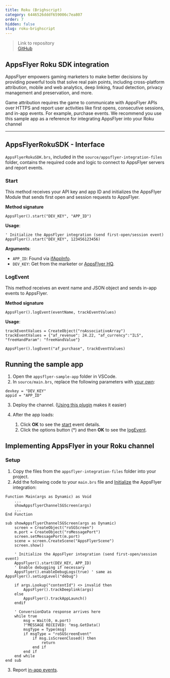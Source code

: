 ```yaml
---
title: Roku (Brighscript)
category: 6446526dddf659006c7ea807
order: 7
hidden: false
slug: roku-brighscript
---
```


> Link to repository  
> [GitHub](https://github.com/AppsFlyerSDK/appsflyer-roku-sample-app)

## AppsFlyer Roku SDK integration

AppsFlyer empowers gaming marketers to make better decisions by providing powerful tools that solve real pain points, including cross-platform attribution, mobile and web analytics, deep linking, fraud detection, privacy management and preservation, and more.

Game attribution requires the game to communicate with AppsFlyer APIs over HTTPS and report user activities like first opens, consecutive sessions, and in-app events. For example, purchase events.
We recommend you use this sample app as a reference for integrating AppsFlyer into your Roku channel

<hr/>

## AppsFlyerRokuSDK - Interface

`AppsFlyerRokuSDK.brs`, included in the `source/appsflyer-integration-files` folder, contains the required code and logic to connect to AppsFlyer servers and report events.

### Start

This method receives your API key and app ID and initializes the AppsFlyer Module that sends first open and session requests to AppsFlyer.

**Method signature**

```brs
AppsFlyer().start("DEV_KEY", "APP_ID")
```

**Usage**:

```brs
' Initialize the AppsFlyer integration (send first-open/session event)
AppsFlyer().start("DEV_KEY", 123456123456)
```

<span id="app-details">**Arguments**:</span>

- `APP_ID`: Found via [ifAppInfo](https://developer.roku.com/docs/references/brightscript/interfaces/ifappinfo.md).
- `DEV_KEY`: Get from the marketer or [AppsFlyer HQ](https://support.appsflyer.com/hc/en-us/articles/211719806-App-settings-#general-app-settings).

### LogEvent

This method receives an event name and JSON object and sends in-app events to AppsFlyer.

**Method signature**

```brs
AppsFlyer().logEvent(eventName, trackEventValues)
```

**Usage**:

```brs
trackEventValues = CreateObject("roAssociativeArray")
trackEventValues = {"af_revenue": 24.22, "af_currency":"ILS", "freeHandParam": "freeHandValue"}

AppsFlyer().logEvent("af_purchase", trackEventValues)
```

## Running the sample app

1. Open the `appsflyer-sample-app` folder in VSCode.
2. In `source/main.brs`, replace the following parameters with [your own](#app-details):

```brs
devkey = "DEV_KEY"
appid = "APP_ID"
```

3. Deploy the channel. ([Using this plugin](https://marketplace.visualstudio.com/items?itemName=mjmcaulay.roku-deploy-vscode) makes it easier)
4. After the app loads:

   1. Click **OK** to see the [start](#start) event details.
   2. Click the options button (\*) and then **OK** to see the [logEvent](#logevent).

## Implementing AppsFlyer in your Roku channel

### Setup

1. Copy the files from the `appsflyer-integration-files` folder into your project.
2. Add the following code to your `main.brs` file and [Initialize](#start) the AppsFlyer integration:

```brs
Function Main(args as Dynamic) as Void
    ...
    showAppsflyerChannelSGScreen(args)
    ...
End Function

sub showAppsflyerChannelSGScreen(args as Dynamic)
    screen = CreateObject("roSGScreen")
    m.port = CreateObject("roMessagePort")
    screen.setMessagePort(m.port)
    scene = screen.CreateScene("AppsFlyerScene")
    screen.show()

    ' Initialize the AppsFlyer integration (send first-open/session event)
    AppsFlyer().start(DEV_KEY, APP_ID)
    ' Enable debugging if necessary
    AppsFlyer().enableDebugLogs(true) ' same as AppsFlyer().setLogLevel("debug")

    if args.Lookup("contentId") <> invalid then
        AppsFlyer().trackDeeplink(args)
    else
        AppsFlyer().trackAppLaunch()
    endif

    ' ConversionData response arrives here
    while true
        msg = Wait(0, m.port)
        ?"MESSAGE RECEIVED: "msg.GetData()
        msgType = Type(msg)
        if msgType = "roSGScreenEvent"
            if msg.isScreenClosed() then
                return
            end if
        end if
    end while
end sub
```

3. Report [in-app events](#logevent).
